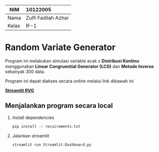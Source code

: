 | NIM   | 10122005            |
| ----- | :------------------ |
| Nama  | Zulfi Fadilah Azhar |
| Kelas | IF-1                |

# Random Variate Generator

Program ini melakukan simulasi variable acak 𝑥 **Distribusi Kontinu** menggunakan **Linear Congruential Generator (LCG)** dan **Metode Inverse** sebanyak 300 data.

Program ini dapat diakses secara online melalui link dibawah ini

<a href="https://rvg-distribusi-kontinu.streamlit.app/">**Streamlit RVG**</a>

## Menjalankan program secara local

1. Install dependencies

   ```bash
   pip install -r recuirements.txt
   ```

2. Jalankan streamlit

   ```bash
   streamlit run Streamlit-Dashboard.py
   ```
